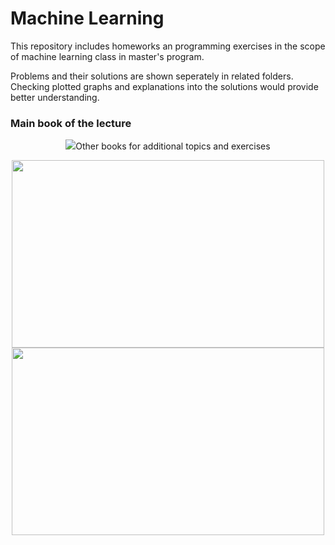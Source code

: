 # Machine Learning

This repository includes homeworks an programming exercises in the scope of machine learning class in master's program.

Problems and their solutions are shown seperately in related folders. Checking plotted graphs and explanations into the solutions would provide better understanding.

### Main book of the lecture
<p align="center">
  <img src="https://user-images.githubusercontent.com/56079783/87232985-9db2c800-c3c3-11ea-94e8-26c6ea31f932.jpg</img>
</p>
            
            
<br>
            
            
### Other books for additional topics and exercises
<p align="center">
  <img src="https://user-images.githubusercontent.com/56079783/87232924-2715ca80-c3c3-11ea-80a4-fa9e81f6c98e.jpeg" width="500" height="300"></img>
  <img src="https://user-images.githubusercontent.com/56079783/87232925-27ae6100-c3c3-11ea-93cf-112d1bcb30b4.jpeg" width="500" height="300"></img>
</p>
